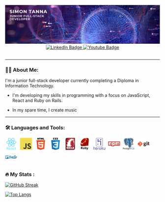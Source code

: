 <div id="header" align="center">
  <img src="./src/images/simon-banner.png"/>
  <div id="badges">
    <a href="http://https://www.linkedin.com/in/simon-tanna-117b75224/">
        <img src="https://img.shields.io/badge/LinkedIn-blue?style=for-the-badge&logo=linkedin&logoColor=white" alt="LinkedIn Badge"/>
    </a>
    <a href="https://www.instagram.com/simonptan/">
        <img src="https://img.shields.io/badge/Instagram-red?style=for-the-badge&logo=instagram&logoColor=white" alt="Youtube Badge"/>
    </a>
    </div>
    <img src="https://komarev.com/ghpvc/?username=simon-tanna&style=flat-square&color=blueviolet" alt=""/>
</div>

</div>

---

### :man_technologist: About Me:

I'm a junior full-stack developer currently completing a Diploma in Information Technology.

- I'm developing my skills in programming with a focus on JavaScript, React and Ruby on Rails.

- In my spare time, I create music

---

### :hammer_and_wrench: Languages and Tools:

<div>
  <img src="./src/images/react-original-wordmark.svg" title="React" alt="React" width="40" height="40"/>&nbsp;
  <img src="./src/images/javascript-original.svg" title="JS" alt="JS" width="40" height="40"/>&nbsp;
  <img src="./src/images/html5-original-wordmark.svg" title="HTML5" alt="HTML5" width="40" height="40"/>&nbsp;
  <img src="./src/images/css3-original-wordmark.svg" title="CSS3" alt="CSS3" width="40" height="40"/>&nbsp;
  <img src="./src/images/rails-original-wordmark.svg" title="Rails" alt="Rails" width="40" height="40"/>&nbsp;
  <img src="./src/images/ruby-original-wordmark.svg" title="Ruby" alt="Ruby" width="40" height="40"/>&nbsp;
  <img src="./src/images/heroku-original-wordmark.svg" title="Heroku" alt="Heroku" width="40" height="40"/>&nbsp;
  <!-- <img src="./src/images/nodejs-original-wordmark.svg" title="nodejs" alt="nodejs" width="40" height="40"/>&nbsp; -->
  <img src="./src/images/npm-original-wordmark.svg" title="NPM" alt="NPM" width="40" height="40"/>&nbsp;
  <img src="./src/images/postgresql-original-wordmark.svg" title="PostgreSQL" alt="PostgreSQL" width="40" height="40"/>&nbsp;
  <img src="./src/images/git-original-wordmark.svg" title="Git" alt="Git" width="40" height="40"/>&nbsp;
  <img src="./src/images/trello-plain-wordmark.svg" title="Trello" alt="Trello" width="40" height="40"/>&nbsp;
</div>

### :fire: My Stats :

[![GitHub Streak](http://github-readme-streak-stats.herokuapp.com?user=simon-tanna&theme=dark&background=000000)](https://git.io/streak-stats)

[![Top Langs](https://github-readme-stats.vercel.app/api/top-langs/?username=simon-tanna&layout=compact&theme=vision-friendly-dark)](https://github.com/anuraghazra/github-readme-stats)

<!--
**simon-tanna/simon-tanna** is a ✨ _special_ ✨ repository because its `README.md` (this file) appears on your GitHub profile.

Here are some ideas to get you started:

- 🔭 I’m currently working on ...
- 🌱 I’m currently learning ...
- 👯 I’m looking to collaborate on ...
- 🤔 I’m looking for help with ...
- 💬 Ask me about ...
- 📫 How to reach me: ...
- 😄 Pronouns: ...
- ⚡ Fun fact: ...
-->
